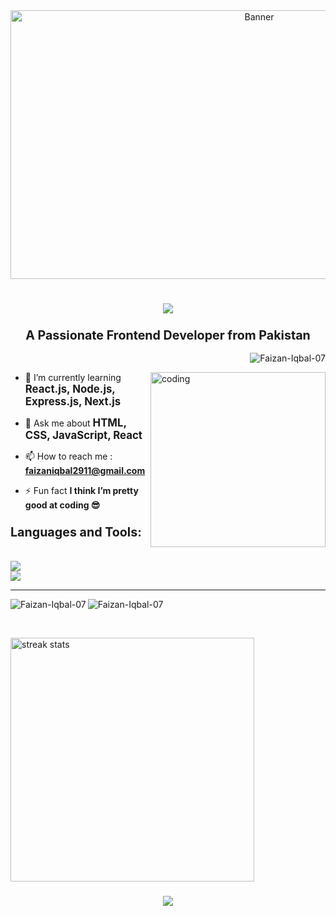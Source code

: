 <div align="center">
  <img src="https://github.com/user-attachments/assets/e0c48e18-8477-4e2b-b3e4-934d8611960e" alt="Banner" width="780" height="430" />
</div>
<h1>
  <h1 align="center">
    <img src="https://readme-typing-svg.herokuapp.com/?font=Righteous&size=35&color=FFFFFF&center=true&vCenter=true&width=500&height=70&duration=4000&lines=Hi+There!+👋;+I'm+Faizan+Iqbal!;" />
  </h1>
</h1>
<h3 align="center"><big>A Passionate Frontend Developer from Pakistan</big></h3>
<p align="right"> <img src="https://komarev.com/ghpvc/?username=Faizan-Iqbal-07&label=Profile%20views&color=0e75b6&style=flat" alt="Faizan-Iqbal-07" /> </p>

<img align="right" src="https://github.com/user-attachments/assets/555e9cba-4209-4e90-afd3-4bd269e5ab3c" alt="coding" width="280" />

- 🌱 I’m currently learning <big>**React.js, Node.js, Express.js, Next.js**</big>

- 💬 Ask me about <big>**HTML, CSS, JavaScript, React**</big>

- 📫 How to reach me : **faizaniqbal2911@gmail.com**

- ⚡ Fun fact **I think I’m pretty good at coding 😎**

<h3 align="left"><big>Languages and Tools:</big></h3>
<br>
<a href="https://skillicons.dev"><img src="https://skillicons.dev/icons?i=html,css,javascript,react,bootstrap" /></a><br>
<a href="https://skillicons.dev"><img src="https://skillicons.dev/icons?i=tailwind,git,github,vscode,redux" /></a>
<br>
<hr>
<p><img align="left" src="https://github-readme-stats.vercel.app/api/top-langs?username=Faizan-Iqbal-07&show_icons=true&locale=en&layout=compact&theme=react" alt="Faizan-Iqbal-07" /></p>
<p align="left"><img src="https://github-readme-stats.vercel.app/api?username=Faizan-Iqbal-07&show_icons=true&locale=en&theme=react&rank_icon=github" alt="Faizan-Iqbal-07" /></p>  

<br>
<p>    <img width="390" src="https://github-readme-streak-stats-salesp07.vercel.app/?user=Faizan-Iqbal-07&count_private=true&theme=react&border_radius=10" alt="streak stats"/>
</p>

<h3 align="center">
    <img src="https://readme-typing-svg.herokuapp.com/?font=Righteous&size=25&center=true&vCenter=true&width=500&height=60&duration=6000&lines=Thanks+for+visiting!+✌;+shoot+me+massage+on+Linkedin!;" />
</h3>
